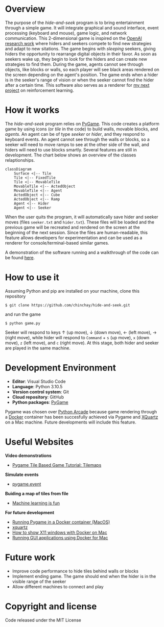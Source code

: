 # Overview

The purpose of the *hide-and-seek* program is to bring entertainment through a simple game. It will integrate graphical and sound interface, event processing (keyboard and mouse), game logic, and network communication. This 2-dimensional game is inspired on the [OpenAI research work](https://openai.com/research/emergent-tool-use) where hiders and seekers compete to find new strategies and adapt to new sitations. The game begins with *sleeping* seekers, giving hiders the opportunity to rearrange digital objects in their favor. As soon as seekers wake up, they begin to look for the hiders and can create new strategies to find them. During the game, agents cannot see through objects, like blocks or walls, so each player will see black areas rendered on the screen depending on the agent's position. The game ends when a hider is in the seeker's range of vision or when the seeker cannot find the hider after a certain time. This software also serves as a renderer for [my next project]() on reinforcement learning.


# How it works

The *hide-and-seek* program relies on [PyGame](https://www.pygame.org/). This code creates a platform game by using icons (or *tile* in the code) to build walls, movable blocks, and *agents*. An agent can be of type *seeker* or *hider*, and they respond to keyboard events. An agent cannot see through the walls or blocks, so a seeker will need to move ramps to see at the other side of the wall, and hiders will need to use blocks smartly. Several features are still in development. The chart below shows an overview of the classes relaptionships.

```mermaid
classDiagram
    Surface <|-- Tile
    Tile <|-- FixedTile
    Tile <|-- MovableTile
    MovableTile <|-- ActedObject
    MovableTile <|-- Agent
    ActedObject <|-- Cube
    ActedObject <|-- Ramp
    Agent <|-- Hider
    Agent <|-- Seeker
```

When the user quits the program, it will automatically save hider and seeker moves (files `seeker.txt` and `hider.txt`). These files will be loaded and the previous game will be recreated and rendered on the screen at the beginning of the next session. Since the files are human-readable, this feature allows developers for experimentation and can be used as a renderer for console/terminal-based similar games.

A demonstration of the software running and a walkthrough of the code can be found [here](https://youtu.be/IKunGsytlXI).



# How to use it

Assuming Python and pip are installed on your machine, clone this repository

```console
$ git clone https://github.com/chinchay/hide-and-seek.git
```


and run the game

```console
$ python game.py
```

Seeker will respond to keys &#8593; (up move),  &#8595; (down move), &#8592; (left move),  &#8594; (right move), while hider will respond to `Command` + `s` (up move), `x` (down move), `z` (left move), and `c` (right move). At this stage, both hider and seeker are played in the same machine.


# Development Environment

* __Editor__: Visual Studio Code
* __Language__: Python 3.10.5
* __Version control system__: Git
* __Cloud repository__: GitHub
* __Python packages__: [PyGame](https://www.pygame.org/)

Pygame was chosen over [Python Arcade](https://api.arcade.academy/en/latest/) because game rendering through a [Docker](https://www.docker.com/) container has been succesfully achieved via Pygame and [XQuartz](https://www.xquartz.org/) on a Mac machine.  Future developments will include this feature.

# Useful Websites

__Video demonstrations__
* [Pygame Tile Based Game Tutorial: Tilemaps](https://www.youtube.com/watch?v=37phHwLtaFg&pp=ygULcHlnYW1lIHRpbGU%3D&ab_channel=CDcodes)


__Simulate events__
* [pygame.event](https://www.pygame.org/docs/ref/event.html)

__Buiding a map of tiles from file__
* [Machine learning is fun](https://medium.com/@ageitgey/machine-learning-is-fun-part-2-a26a10b68df3)

__For future development__
* [Running Pygame in a Docker container (MacOS)](https://opeonikute.dev/posts/running-pygame-in-a-docker-container-macos)
* [xquartz](https://www.xquartz.org/)
* [How to show X11 windows with Docker on Mac](https://medium.com/@mreichelt/how-to-show-x11-windows-within-docker-on-mac-50759f4b65cb)
* [Running GUI applications using Docker for Mac](https://sourabhbajaj.com/blog/2017/02/07/gui-applications-docker-mac/)



# Future work
* Improve code performance to hide tiles behind walls or blocks
* Implement ending game. The game should end when the hider is in the visible range of the seeker
* Allow different machines to connect and play


# Copyright and license

Code released under the MIT License